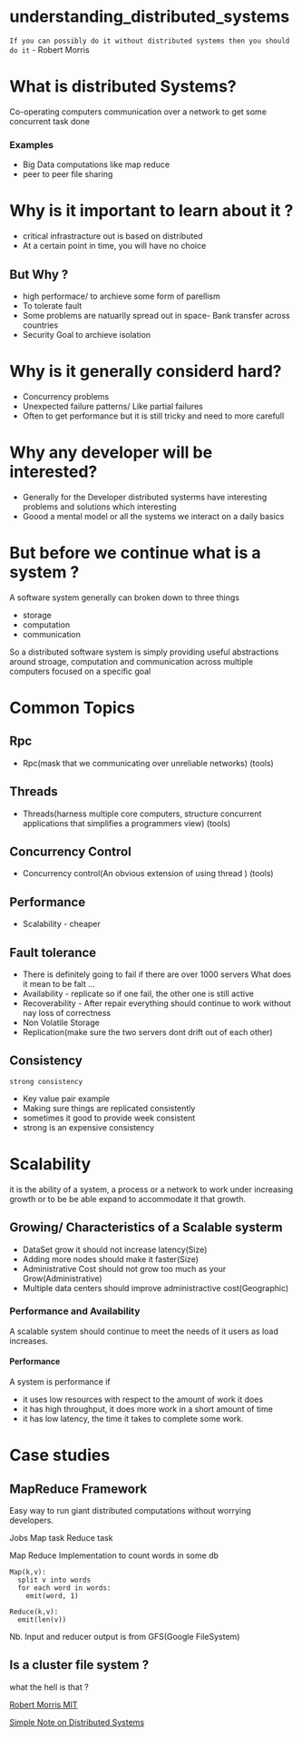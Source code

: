 # understanding_distributed_systems
`If you can possibly do it without distributed systems then you should do it` - Robert Morris


# What is distributed Systems?
Co-operating computers communication over a network to get some concurrent task done 

### Examples
- Big Data computations like map reduce
- peer to peer file sharing


# Why is it important to learn about it ?
 - critical infrastracture out is based on distributed
 - At a certain point in time, you will have no choice
 
## But Why ?
 - high performace/ to archieve some form of parellism
 - To tolerate fault 
 -  Some problems are natuarlly spread out in space- Bank transfer across countries
 - Security Goal to archieve isolation
 
# Why is it generally considerd hard?
- Concurrency problems
- Unexpected failure patterns/ Like partial failures
- Often to get performance but it is still tricky and need to more carefull


# Why any developer will be interested?
- Generally for the Developer distributed systerms have interesting problems and solutions which interesting
- Goood a mental model or all the systems we interact on a daily basics

# But before we continue what is a system ?
A software system generally can broken down to three things
 - storage
 - computation
 - communication

So a distributed software system is simply providing useful abstractions around stroage, computation and communication
across multiple computers focused on a specific goal




 
 # Common Topics
 ## Rpc
 - Rpc(mask that we communicating over unreliable networks) (tools)
 
 ## Threads
 - Threads(harness multiple core computers, structure concurrent applications that simplifies a programmers view) (tools)
 
 ## Concurrency Control
 - Concurrency control(An obvious extension of using thread ) (tools)
 
 ## Performance
  - Scalability - cheaper
  
 ## Fault tolerance
  -  There is definitely going to fail if there are over 1000 servers
  What does it mean to be falt ... 
   - Availability - replicate so if one fail, the other one is still active
   - Recoverability - After repair everything should continue to work without nay loss of correctness
   - Non Volatile Storage
   - Replication(make sure the two servers dont drift out of each other)
 
 ## Consistency
 `strong consistency`
  - Key value pair example
  - Making sure things are replicated consistently
  - sometimes it good to provide week consistent
  - strong is an expensive consistency
  
  
# Scalability
it is the ability of a system, a process or a network to work under increasing growth or to be be able expand to accommodate it that growth.

## Growing/ Characteristics of a Scalable systerm
 -  DataSet grow it should not increase latency(Size)
 -  Adding more nodes should make it faster(Size)
 -  Administrative Cost should not grow too much as your Grow(Administrative)
 -  Multiple data centers should improve administractive cost(Geographic)
 
### Performance and Availability
 A scalable system should continue to meet the needs of it users as load increases.
 #### Performance
 A system is performance if 
  - it uses low resources with respect to the amount of work it does
  - it has high throughput, it does  more work in a short amount of time
  - it has low latency, the time it takes to complete some work.
  
 

# Case studies
## MapReduce Framework 
Easy way to run giant distributed computations without worrying developers.

Jobs
Map task
Reduce task

Map Reduce Implementation to count words in some db
```
Map(k,v):
  split v into words
  for each word in words:
    emit(word, 1)
 ```
    
 ```
Reduce(k,v):
   emit(len(v))
```
Nb. Input and reducer output is from GFS(Google FileSystem)


## Is a cluster file system ?
what the hell is that ?



[Robert Morris MIT](https://www.youtube.com/watch?v=cQP8WApzIQQ)

[Simple Note on Distributed Systems](http://book.mixu.net/distsys/single-page.html)

